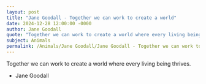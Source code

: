 ```yaml
---
layout: post
title: "Jane Goodall - Together we can work to create a world"
date: 2024-12-28 12:00:00 -0000
author: Jane Goodall
quote: "Together we can work to create a world where every living being thrives."
subject: Animals
permalink: /Animals/Jane Goodall/Jane Goodall - Together we can work to create a world
---
```


Together we can work to create a world where every living being thrives.

- Jane Goodall
